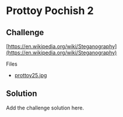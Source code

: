 # Prottoy Pochish 2

## Challenge

[https://en.wikipedia.org/wiki/Steganography](https://en.wikipedia.org/wiki/Steganography)

Files

- [prottoy25.jpg](./prottoy25.jpg)

## Solution

Add the challenge solution here.
